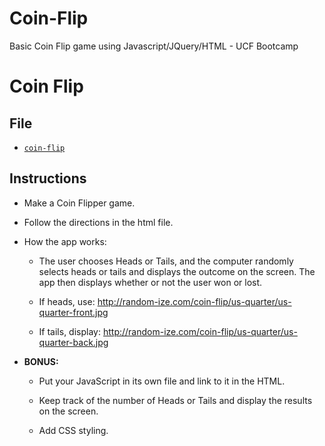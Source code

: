 # Coin-Flip
Basic Coin Flip game using Javascript/JQuery/HTML - UCF Bootcamp

# Coin Flip

## File

* [`coin-flip`](Unsolved/coin-flip.html)

## Instructions

* Make a Coin Flipper game.

* Follow the directions in the html file.

* How the app works:

  * The user chooses Heads or Tails, and the computer randomly selects heads or tails and displays the outcome on the screen. The app then displays whether or not the user won or lost.

  * If heads, use: <http://random-ize.com/coin-flip/us-quarter/us-quarter-front.jpg>

  * If tails, display: <http://random-ize.com/coin-flip/us-quarter/us-quarter-back.jpg>

* **BONUS:**

  * Put your JavaScript in its own file and link to it in the HTML.

  * Keep track of the number of Heads or Tails and display the results on the screen.

  * Add CSS styling.